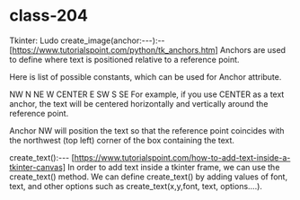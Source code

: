 # class-204
Tkinter: Ludo
create_image(anchor:---):-- [https://www.tutorialspoint.com/python/tk_anchors.htm]
Anchors are used to define where text is positioned relative to a reference point.

Here is list of possible constants, which can be used for Anchor attribute.

NW
N
NE
W
CENTER
E
SW
S
SE
For example, if you use CENTER as a text anchor, the text will be centered horizontally and vertically around the reference point.

Anchor NW will position the text so that the reference point coincides with the northwest (top left) corner of the box containing the text.


create_text():--- [https://www.tutorialspoint.com/how-to-add-text-inside-a-tkinter-canvas]
In order to add text inside a tkinter frame, we can use the create_text() method. We can define create_text() by adding values of font, text, and other options such as create_text(x,y,font, text, options….).
